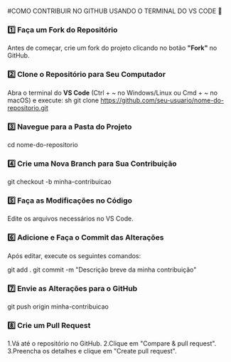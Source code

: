#COMO CONTRIBUIR NO GITHUB USANDO O TERMINAL DO VS CODE 🚀

### 1️⃣ **Faça um Fork do Repositório**
Antes de começar, crie um fork do projeto clicando no botão **"Fork"** no GitHub.

### 2️⃣ **Clone o Repositório para Seu Computador**
Abra o terminal do **VS Code** (Ctrl + ~ no Windows/Linux ou Cmd + ~ no macOS) e execute:
sh
git clone https://github.com/seu-usuario/nome-do-repositorio.git

### 3️⃣ Navegue para a Pasta do Projeto
cd nome-do-repositorio 

### 4️⃣ Crie uma Nova Branch para Sua Contribuição
git checkout -b minha-contribuicao

### 5️⃣ Faça as Modificações no Código
Edite os arquivos necessários no VS Code.

### 6️⃣ Adicione e Faça o Commit das Alterações
Após editar, execute os seguintes comandos:

git add .
git commit -m "Descrição breve da minha contribuição"

### 7️⃣ Envie as Alterações para o GitHub
git push origin minha-contribuicao

### 8️⃣ Crie um Pull Request
1.Vá até o repositório no GitHub.
2.Clique em "Compare & pull request".
3.Preencha os detalhes e clique em "Create pull request".
